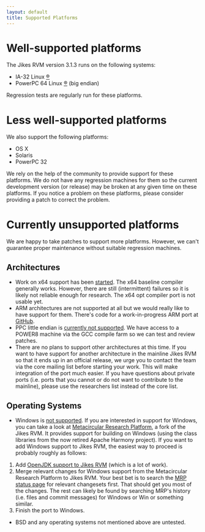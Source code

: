 ```yaml
---
layout: default 
title: Supported Platforms
---
```


# Well-supported platforms

The Jikes RVM version 3.1.3 runs on the following systems:

- IA-32 Linux [®](/Trademarks/)
- PowerPC 64 Linux [®](/Trademarks/) (big endian)

Regression tests are regularly run for these platforms.

# Less well-supported platforms

We also support the following platforms:

- OS X
- Solaris
- PowerPC 32

We rely on the help of the community to provide support for these platforms. We do not have any regression machines for them so the current development version (or release) may be broken at any given time on these platforms. If you notice a problem on these platforms, please consider providing a patch to correct the problem.

# Currently unsupported platforms

We are happy to take patches to support more platforms. However, we can't guarantee proper maintenance without suitable regression machines.

## Architectures

- Work on x64 support has been [started](http://xtenlang.atlassian.net/browse/RVM-977). The x64 baseline compiler generally works. However, there are still (intermittent) failures so it is likely not reliable enough for research. The x64 opt compiler port is not usable yet.
- ARM architectures are not supported at all but we would really like to have support for them. There's code for a work-in-progress ARM port at [GitHub](https://github.com/dmitry-brizhinev/JikesRVM).
- PPC little endian is [currently not supported](https://xtenlang.atlassian.net/browse/RVM-1140). We have access to a POWER8 machine via the GCC compile farm so we can test and review patches.
- There are no plans to support other architectures at this time. If you want to have support for another architecture in the mainline Jikes RVM so that it ends up in an official release, we urge you to contact the team via the core mailing list before starting your work. This will make integration of the port much easier. If you have questions about private ports (i.e. ports that you cannot or do not want to contribute to the mainline), please use the researchers list instead of the core list.

## Operating Systems

- Windows is [not supported](http://xtenlang.atlassian.net/browse/RVM-630). If you are interested in support for Windows, you can take a look at [Metacircular Research Platform](https://github.com/codehaus/mrp), a fork of the Jikes RVM. It provides support for building on Windows (using the class libraries from the now retired Apache Harmony project). If you want to add Windows support to Jikes RVM, the easiest way to proceed is probably roughly as follows:
1. Add [OpenJDK support to Jikes RVM](https://xtenlang.atlassian.net/browse/RVM-549) (which is a lot of work).
2. Merge relevant changes for Windows support from the Metacircular Research Platform to Jikes RVM. Your best bet is to search the [MRP status page](/MergeStatusOfMRPChangesets/) for relevant changesets first. That should get you most of the changes. The rest can likely be found by searching MRP's history (i.e. files and commit messages) for Windows or Win or something similar.
3. Finish the port to Windows.
- BSD and any operating systems not mentioned above are untested.
